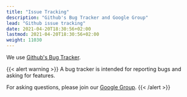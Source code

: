 ```yaml
---
title: "Issue Tracking"
description: "Github's Bug Tracker and Google Group"
lead: "Github issue tracking"
date: 2021-04-20T18:30:56+02:00
lastmod: 2021-04-20T18:30:56+02:00
weight: 11030
---
```


We use [Github's Bug Tracker](https://github.com/gatling/gatling/issues).

{{< alert warning >}}
A bug tracker is intended for reporting bugs and asking for features.

For asking questions, please join our [Google Group](https://groups.google.com/g/gatling).
{{< /alert >}}
